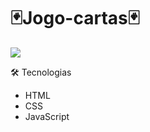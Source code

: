 #     <h1>🃏Jogo-cartas🃏</h1>

![](https://image.freepik.com/vector-gratis/juegos-casino-clasificacion-poker_48799-348.jpg)


🛠 Tecnologias

* HTML
* CSS
* JavaScript
